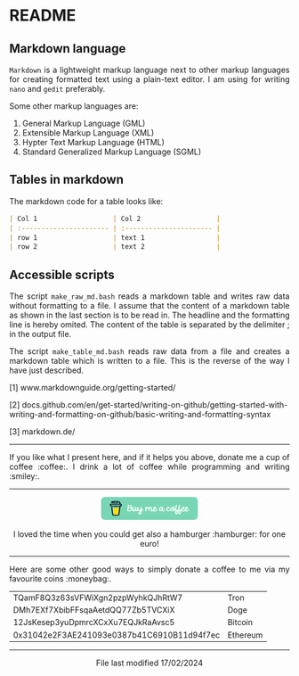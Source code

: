 # README

## Markdown language

<p align="justify"><code>Markdown</code> is a lightweight markup language next to other markup languages for creating formatted text using a plain-text editor. I am using for writing <code>nano</code> and <code>gedit</code> preferably.</p>

<p align="justify">Some other markup languages are:</p>

1. General Markup Language (GML)
2. Extensible Markup Language (XML)
3. Hypter Text Markup Language (HTML)
4. Standard Generalized Markup Language (SGML)

## Tables in markdown

<p align="justify">The markdown code for a table looks like:</p>

```markdown
| Col 1                   | Col 2                   |
| :---------------------- | :---------------------- |
| row 1                   | text 1                  |
| row 2                   | text 2                  |
```

## Accessible scripts

<p align="justify">The script <code>make_raw_md.bash</code> reads a markdown table and writes raw data without formatting to a file. I assume that the content of a markdown table as shown in the last section is to be read in. The headline and the formatting line is hereby omited. The content of the table is separated by the delimiter ; in the output file.</p>

<p align="justify">The script <code>make_table_md.bash</code> reads raw data from a file and creates a markdown table which is written to a file. This is the reverse of the way I have just described.</p>

[1] www&#8203;.markdownguide.org/getting-started/

[2]  docs.github.com/en/get-started/writing-on-github/getting-started-with-writing-and-formatting-on-github/basic-writing-and-formatting-syntax

[3]   markdown.de/

<hr width="100%" size="1">

<p align="justify">If you like what I present here, and if it helps you above, donate me a cup of coffee :coffee:. I drink a lot of coffee while programming and writing  :smiley:.</p>

<hr width="100%" size="1">

<p align="center">
<a href="https://www.buymeacoffee.com/zentrocdot" target="_blank"><img src="..\IMAGES\greeen-button.png" alt="Buy Me A Coffee" height="41" width="174"></a>
</p>

<p align="center">I loved the time when you could get also a hamburger :hamburger: for one euro!</p>

<hr width="100%" size="1">

<p align="justify">Here are some other good ways to simply donate a coffee to me via my favourite coins :moneybag:.</p>

<table>
  <tbody>
    <tr>
      <td>TQamF8Q3z63sVFWiXgn2pzpWyhkQJhRtW7</td>
      <td>Tron</td>
    </tr>
    <tr>
      <td>DMh7EXf7XbibFFsqaAetdQQ77Zb5TVCXiX</td>
      <td>Doge</td>
    </tr>
    <tr>
      <td>12JsKesep3yuDpmrcXCxXu7EQJkRaAvsc5</td>
      <td>Bitcoin</td>
    </tr>
    <tr>
      <td>0x31042e2F3AE241093e0387b41C6910B11d94f7ec</td>
      <td>Ethereum</td>
    </tr>
  </tbody>
</table>

<hr width="100%" size="1">

<p align="center">File last modified 17/02/2024</p>

